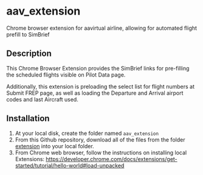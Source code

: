 # aav_extension
Chrome browser extension for aavirtual airline, allowing for automated flight prefill to SimBrief

## Description
This Chrome Browser Extension provides the SimBrief links for pre-filling the scheduled flights visible on Pilot Data page.

Additionally, this extension is preloading the select list for flight numbers at Submit FREP page, as well as loading the Departure and Arrival airport codes and last Aircraft used.

## Installation
1. At your local disk, create the folder named `aav_extension`
2. From this Github repository, download all of the files from the folder [extension](./extension) into your local folder.
3. From Chrome web browser, follow the instructions on installing local Extensions: https://developer.chrome.com/docs/extensions/get-started/tutorial/hello-world#load-unpacked
